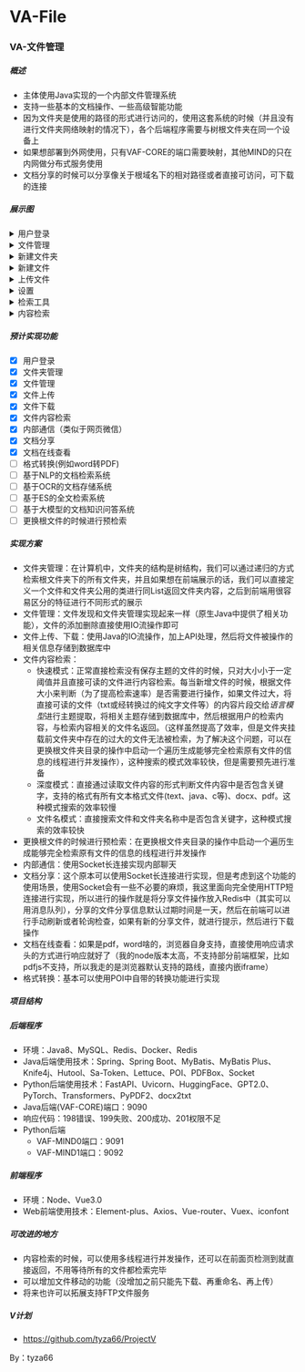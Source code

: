 # VA-File
### VA-文件管理

##### 概述
- 主体使用Java实现的一个内部文件管理系统
- 支持一些基本的文档操作、一些高级智能功能
- 因为文件夹是使用的路径的形式进行访问的，使用这套系统的时候（并且没有进行文件夹网络映射的情况下），各个后端程序需要与树根文件夹在同一个设备上
- 如果想部署到外网使用，只有VAF-CORE的端口需要映射，其他MIND的只在内网做分布式服务使用
- 文档分享的时候可以分享像关于根域名下的相对路径或者直接可访问，可下载的连接

##### 展示图
<details><summary>用户登录</summary>
<img src="./文档/图片/用户登录.png"/>
</details>
<details><summary>文件管理</summary>
<img src="./文档/图片/文件管理.png"/>
</details>
<details><summary>新建文件夹</summary>
<img src="./文档/图片/新建文件夹.png"/>
</details>
<details><summary>新建文件</summary>
<img src="./文档/图片/新建文件.png"/>
</details>
<details><summary>上传文件</summary>
<img src="./文档/图片/上传文件.png"/>
</details>
<details><summary>设置</summary>
<img src="./文档/图片/设置.jpeg"/>
</details>
<details><summary>检索工具</summary>
<img src="./文档/图片/检索工具.png"/>
</details>
<details><summary>内容检索</summary>
<img src="./文档/图片/内容检索.png"/>
</details>

##### 预计实现功能
- [X] 用户登录
- [X] 文件夹管理
- [X] 文件管理
- [X] 文件上传
- [X] 文件下载
- [X] 文件内容检索
- [X] 内部通信（类似于网页微信）
- [X] 文档分享
- [X] 文档在线查看
- [ ] 格式转换(例如word转PDF)
- [ ] 基于NLP的文档检索系统
- [ ] 基于OCR的文档存储系统
- [ ] 基于ES的全文检索系统
- [ ] 基于大模型的文档知识问答系统
- [ ] 更换根文件的时候进行预检索

##### 实现方案
- 文件夹管理：在计算机中，文件夹的结构是树结构，我们可以通过递归的方式检索根文件夹下的所有文件夹，并且如果想在前端展示的话，我们可以直接定义一个文件和文件夹公用的类进行同List返回文件夹内容，之后到前端用很容易区分的特征进行不同形式的展示
- 文件管理：文件发现和文件夹管理实现起来一样（原生Java中提供了相关功能），文件的添加删除直接使用IO流操作即可
- 文件上传、下载：使用Java的IO流操作，加上API处理，然后将文件被操作的相关信息存储到数据库中
- 文件内容检索：
    - 快速模式：正常直接检索没有保存主题的文件的时候，只对大小小于一定阈值并且直接可读的文件进行内容检索。每当新增文件的时候，根据文件大小来判断（为了提高检索速率）是否需要进行操作，如果文件过大，将直接可读的文件（txt或经转换过的纯文字文件等）的内容片段交给*语言模型*进行主题提取，将相关主题存储到数据库中，然后根据用户的检索内容，与检索内容相关的文件名返回。（这样虽然提高了效率，但是文件夹挂载前文件夹中存在的过大的文件无法被检索，为了解决这个问题，可以在更换根文件夹目录的操作中启动一个遍历生成能够完全检索原有文件的信息的线程进行并发操作），这种搜索的模式效率较快，但是需要预先进行准备
    - 深度模式：直接通过读取文件内容的形式判断文件内容中是否包含关键字，支持的格式有所有文本格式文件(text、java、c等)、docx、pdf。这种模式搜索的效率较慢
    - 文件名模式：直接搜索文件和文件夹名称中是否包含关键字，这种模式搜索的效率较快
- 更换根文件的时候进行预检索：在更换根文件夹目录的操作中启动一个遍历生成能够完全检索原有文件的信息的线程进行并发操作
- 内部通信：使用Socket长连接实现内部聊天
- 文档分享：这个原本可以使用Socket长连接进行实现，但是考虑到这个功能的使用场景，使用Socket会有一些不必要的麻烦，我这里面向完全使用HTTP短连接进行实现，所以进行的操作就是将分享文件操作放入Redis中（其实可以用消息队列），分享的文件分享信息默认过期时间是一天，然后在前端可以进行手动刷新或者轮询检查，如果有新的分享文件，就进行提示，然后进行下载操作
- 文档在线查看：如果是pdf，word啥的，浏览器自身支持，直接使用响应请求头的方式进行响应就好了（我的node版本太高，不支持部分前端框架，比如pdfjs不支持，所以我走的是浏览器默认支持的路线，直接内嵌iframe）
- 格式转换：基本可以使用POI中自带的转换功能进行实现

##### 项目结构

##### 后端程序
- 环境：Java8、MySQL、Redis、Docker、Redis
- Java后端使用技术：Spring、Spring Boot、MyBatis、MyBatis Plus、Knife4j、Hutool、Sa-Token、Lettuce、POI、PDFBox、Socket
- Python后端使用技术：FastAPI、Uvicorn、HuggingFace、GPT2.0、PyTorch、Transformers、PyPDF2、docx2txt
- Java后端(VAF-CORE)端口：9090
- 响应代码：198错误、199失败、200成功、201权限不足
- Python后端
    - VAF-MIND0端口：9091
    - VAF-MIND1端口：9092

##### 前端程序
- 环境：Node、Vue3.0
- Web前端使用技术：Element-plus、Axios、Vue-router、Vuex、iconfont

##### 可改进的地方
- 内容检索的时候，可以使用多线程进行并发操作，还可以在前面页检测到就直接返回，不用等待所有的文件都检索完毕
- 可以增加文件移动的功能（没增加之前只能先下载、再重命名、再上传）
- 将来也许可以拓展支持FTP文件服务

##### V计划
- https://github.com/tyza66/ProjectV

By：tyza66
